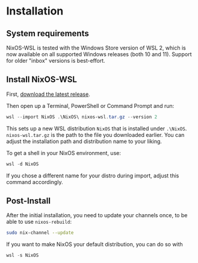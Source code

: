 # Installation

## System requirements

NixOS-WSL is tested with the Windows Store version of WSL 2, which is now available on all supported Windows releases (both 10 and 11).
Support for older "inbox" versions is best-effort.

## Install NixOS-WSL

First, [download the latest release](https://github.com/nix-community/NixOS-WSL/releases/latest).

Then open up a Terminal, PowerShell or Command Prompt and run:

```powershell
wsl --import NixOS .\NixOS\ nixos-wsl.tar.gz --version 2
```

This sets up a new WSL distribution `NixOS` that is installed under
`.\NixOS`. `nixos-wsl.tar.gz` is the path to the file you
downloaded earlier.
You can adjust the installation path and distribution name to your liking.

To get a shell in your NixOS environment, use:

```powershell
wsl -d NixOS
```

If you chose a different name for your distro during import, adjust this command accordingly.

## Post-Install

After the initial installation, you need to update your channels once, to be able to use `nixos-rebuild`:

```sh
sudo nix-channel --update
```

If you want to make NixOS your default distribution, you can do so with

```powershell
wsl -s NixOS
```
